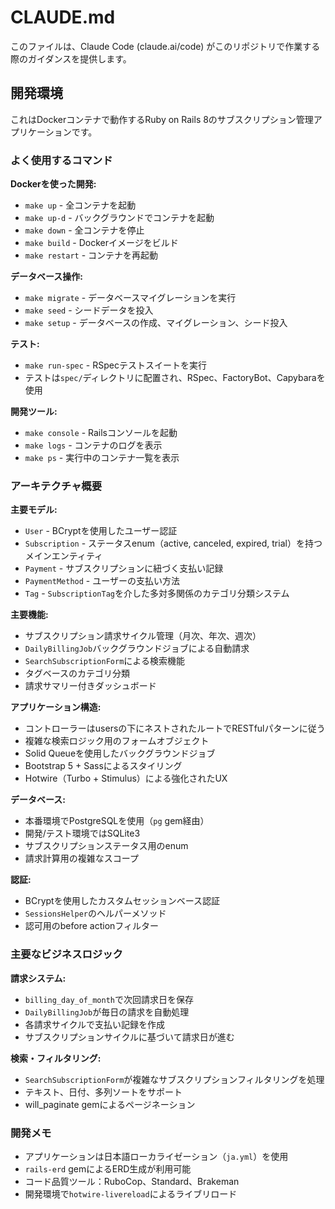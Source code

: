 # CLAUDE.md

このファイルは、Claude Code (claude.ai/code) がこのリポジトリで作業する際のガイダンスを提供します。

## 開発環境

これはDockerコンテナで動作するRuby on Rails 8のサブスクリプション管理アプリケーションです。

### よく使用するコマンド

**Dockerを使った開発:**
- `make up` - 全コンテナを起動
- `make up-d` - バックグラウンドでコンテナを起動
- `make down` - 全コンテナを停止
- `make build` - Dockerイメージをビルド
- `make restart` - コンテナを再起動

**データベース操作:**
- `make migrate` - データベースマイグレーションを実行
- `make seed` - シードデータを投入
- `make setup` - データベースの作成、マイグレーション、シード投入

**テスト:**
- `make run-spec` - RSpecテストスイートを実行
- テストは`spec/`ディレクトリに配置され、RSpec、FactoryBot、Capybaraを使用

**開発ツール:**
- `make console` - Railsコンソールを起動
- `make logs` - コンテナのログを表示
- `make ps` - 実行中のコンテナ一覧を表示

### アーキテクチャ概要

**主要モデル:**
- `User` - BCryptを使用したユーザー認証
- `Subscription` - ステータスenum（active, canceled, expired, trial）を持つメインエンティティ
- `Payment` - サブスクリプションに紐づく支払い記録
- `PaymentMethod` - ユーザーの支払い方法
- `Tag` - `SubscriptionTag`を介した多対多関係のカテゴリ分類システム

**主要機能:**
- サブスクリプション請求サイクル管理（月次、年次、週次）
- `DailyBillingJob`バックグラウンドジョブによる自動請求
- `SearchSubscriptionForm`による検索機能
- タグベースのカテゴリ分類
- 請求サマリー付きダッシュボード

**アプリケーション構造:**
- コントローラーはusersの下にネストされたルートでRESTfulパターンに従う
- 複雑な検索ロジック用のフォームオブジェクト
- Solid Queueを使用したバックグラウンドジョブ
- Bootstrap 5 + Sassによるスタイリング
- Hotwire（Turbo + Stimulus）による強化されたUX

**データベース:**
- 本番環境でPostgreSQLを使用（`pg` gem経由）
- 開発/テスト環境ではSQLite3
- サブスクリプションステータス用のenum
- 請求計算用の複雑なスコープ

**認証:**
- BCryptを使用したカスタムセッションベース認証
- `SessionsHelper`のヘルパーメソッド
- 認可用のbefore actionフィルター

### 主要なビジネスロジック

**請求システム:**
- `billing_day_of_month`で次回請求日を保存
- `DailyBillingJob`が毎日の請求を自動処理
- 各請求サイクルで支払い記録を作成
- サブスクリプションサイクルに基づいて請求日が進む

**検索・フィルタリング:**
- `SearchSubscriptionForm`が複雑なサブスクリプションフィルタリングを処理
- テキスト、日付、多列ソートをサポート
- will_paginate gemによるページネーション

### 開発メモ

- アプリケーションは日本語ローカライゼーション（`ja.yml`）を使用
- `rails-erd` gemによるERD生成が利用可能
- コード品質ツール：RuboCop、Standard、Brakeman
- 開発環境で`hotwire-livereload`によるライブリロード